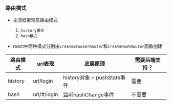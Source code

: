 ### 路由模式
- 主流框架常见路由模式
  1. `history模式`
  2. `hash模式`

- react中两种模式分别由`createBrowserRouter`和`createHashRouter`函数创建

| 路由模式 | url表现     | 底层原理                    | 需要后端支持？ |
| -------- | ----------- | --------------------------- | -------------- |
| history  | url/login   | history对象 + pushState事件 | 需要           |
| hash     | url/#/login | 监听hashChange事件          | 不需要         |